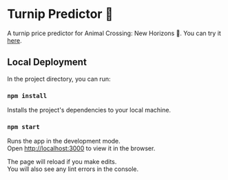 # Turnip Predictor 🍠

A turnip price predictor for Animal Crossing: New Horizons 🐶. You can try it [here](https://turnip-predictor.herokuapp.com/).

## Local Deployment

In the project directory, you can run:

### `npm install`

Installs the project's dependencies to your local machine.

### `npm start`

Runs the app in the development mode.\
Open [http://localhost:3000](http://localhost:3000) to view it in the browser.

The page will reload if you make edits.\
You will also see any lint errors in the console.
